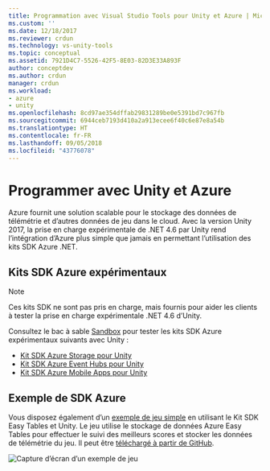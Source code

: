 ```yaml
---
title: Programmation avec Visual Studio Tools pour Unity et Azure | Microsoft Docs
ms.custom: ''
ms.date: 12/18/2017
ms.reviewer: crdun
ms.technology: vs-unity-tools
ms.topic: conceptual
ms.assetid: 7921D4C7-5526-42F5-8E03-82D3E33A893F
author: conceptdev
ms.author: crdun
manager: crdun
ms.workload:
- azure
- unity
ms.openlocfilehash: 8cd97ae354dffab29831289be0e5391bd7c967fb
ms.sourcegitcommit: 6944ceb7193d410a2a913ecee6f40c6e87e8a54b
ms.translationtype: HT
ms.contentlocale: fr-FR
ms.lasthandoff: 09/05/2018
ms.locfileid: "43776078"
---
```

# <a name="program-with-unity-and-azure"></a>Programmer avec Unity et Azure

Azure fournit une solution scalable pour le stockage des données de télémétrie et d’autres données de jeu dans le cloud. Avec la version Unity 2017, la prise en charge expérimentale de .NET 4.6 par Unity rend l’intégration d’Azure plus simple que jamais en permettant l’utilisation des kits SDK Azure .NET.

## <a name="experimental-azure-sdks"></a>Kits SDK Azure expérimentaux

> [!NOTE]
> Ces kits SDK ne sont pas pris en charge, mais fournis pour aider les clients à tester la prise en charge expérimentale .NET 4.6 d’Unity.

Consultez le bac à sable [Sandbox](/sandbox/) pour tester les kits SDK Azure expérimentaux suivants avec Unity :

* [Kit SDK Azure Storage pour Unity](https://aka.ms/azstoragegamedev)
* [Kit SDK Azure Event Hubs pour Unity](https://aka.ms/azeventhubsgamedev)
* [Kit SDK Azure Mobile Apps pour Unity](https://aka.ms/azmobileappsgamedev)

## <a name="azure-sdk-sample"></a>Exemple de SDK Azure

Vous disposez également d’un [exemple de jeu simple](https://aka.ms/azmobileappsracer) en utilisant le Kit SDK Easy Tables et Unity. Le jeu utilise le stockage de données Azure Easy Tables pour effectuer le suivi des meilleurs scores et stocker les données de télémétrie du jeu. Il peut être [téléchargé à partir de GitHub](https://aka.ms/azsamples-unity).

![Capture d’écran d’un exemple de jeu](media/vstu_azure-test-sample-game-image2.png)
